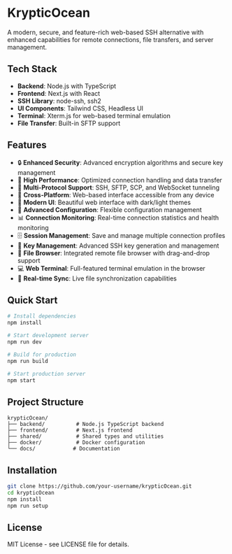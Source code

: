 # KrypticOcean

A modern, secure, and feature-rich web-based SSH alternative with enhanced capabilities for remote connections, file transfers, and server management.

## Tech Stack

- **Backend**: Node.js with TypeScript
- **Frontend**: Next.js with React
- **SSH Library**: node-ssh, ssh2
- **UI Components**: Tailwind CSS, Headless UI
- **Terminal**: Xterm.js for web-based terminal emulation
- **File Transfer**: Built-in SFTP support

## Features

- 🔒 **Enhanced Security**: Advanced encryption algorithms and secure key management
- 🚀 **High Performance**: Optimized connection handling and data transfer
- 🌊 **Multi-Protocol Support**: SSH, SFTP, SCP, and WebSocket tunneling
- 📱 **Cross-Platform**: Web-based interface accessible from any device
- 🎨 **Modern UI**: Beautiful web interface with dark/light themes
- 🔧 **Advanced Configuration**: Flexible configuration management
- 📊 **Connection Monitoring**: Real-time connection statistics and health monitoring
- 🗄️ **Session Management**: Save and manage multiple connection profiles
- 🔐 **Key Management**: Advanced SSH key generation and management
- 📁 **File Browser**: Integrated remote file browser with drag-and-drop support
- 💻 **Web Terminal**: Full-featured terminal emulation in the browser
- 🔄 **Real-time Sync**: Live file synchronization capabilities

## Quick Start

```bash
# Install dependencies
npm install

# Start development server
npm run dev

# Build for production
npm run build

# Start production server
npm start
```

## Project Structure

```
krypticOcean/
├── backend/          # Node.js TypeScript backend
├── frontend/         # Next.js frontend
├── shared/           # Shared types and utilities
├── docker/           # Docker configuration
└── docs/            # Documentation
```

## Installation

```bash
git clone https://github.com/your-username/krypticOcean.git
cd krypticOcean
npm install
npm run setup
```

## License

MIT License - see LICENSE file for details.

